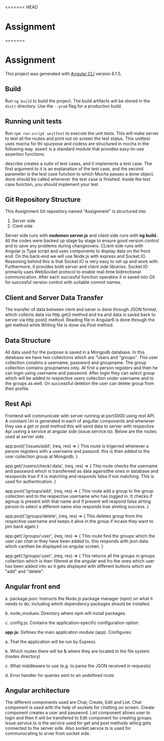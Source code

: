
<<<<<<< HEAD
# Assignment
=======
# Assignment

This project was generated with [Angular CLI](https://github.com/angular/angular-cli) version 6.1.5.

## Build

Run `ng build` to build the project. The build artifacts will be stored in the `dist/` directory. Use the `--prod` flag for a production build.

## Running unit tests

Run `npm run-script unitTest` to execute the unit tests. This will make server to test all the routes and print out on screen the test status. This unittest uses mocha for thi spurpose and codess are structured in  mocha in the following way. assert is a standard module that provides easy-to-use assertion functions. 

describe creates a suite of test cases, and it implements a test case. The first argument to it is an explanation of the test case, and the second parameter is the test case function to which Mocha passes a done object. done should be called whenever the test case is finished. Inside the test case function, you should implement your test


## Git Repository Structure

This Assignment Git repository named "Assignment"  is structured into 

1. Server side
2. Cient side

Server side runs with **nodemon server.js** and client side runs with **ng build**..
All the codes were backed up stage by stage to ensure good version control and to save any problems during changeovers.  CLient side runs with Angular js Type script and uses components to display data on the front end. On the back-end we will use Node.js with express and Socket.IO. Reasoning behind this is that Socket.IO is very easy to set up and work with. Furthermore, it provides both server and client side libraries. Socket.IO primarily uses WebSocket protocol to enable real-time bidirectional communication. After each succesful function operatins it is saved into Git for succesful version control with suitable commit names. 

## Client and Server Data Transfer

The transfer of data between clent and sever is done through JSON format, which collects data via http get() method and tra and data is saved back to server via http post() method. Reading file in Angular6 is done through the get method while Writing file is done via Post method.

## Data Structure

All data used for the purpose is saved in a Mongodb database. In this database we have two collections which are "Users and "groups".
This user collection conatins a username, password and groupname. 
The group collection contains groupnames only. At first a person registers and then he can login using username and password. After login they can select group which will be added to respective users collection under username and to the groups as well. On successful deletion the user can delete group from their profile. 

## Rest Api

Frontend will communicate with server running at port3000 using rest API. A constant Uri is generated in each of angullar components and whenever they use a get or post method this will send data to server with respective Api useing a service at angular side
(issue.service.ts). Below are the routes used at server side. 

app.post('/issues/add', (req, res) => {
  This route is trigerred whenever a person registers with a username and passord. this is then added to the user collection group at Mongodb.
}

app.get('/users/check/:data', (req, res) => {
  This route checks the username and password which is transfereed as data againstthe ones in database and resoponds true if it is matching and responds false if not matching. This is used for authentication. 
}

app.post('/groups/add', (req, res) => {
  This route add a group to the group collection and to the respective username who has logged in. It checks if agroup is present with that name and if present will respond false alrting person to select a different name else responds true alreting success. 
 }
 
 app.post('/groups/delete', (req, res) => {
  This deletes group from the respective username and keeps it alive in the group if incase they want to join back again
  }
 
 app.get('/groups/:user', (req, res) => {
  This route find the groups which the user can chat or they have been added to. this responds with json data which canthen be displayed    on angular screen.
  }
  
  app.get('/groups/:user', (req, res) => {
    This returns all the groups in groups collection which is then filtered at the angular end fro the ones which user has been added into so it gets displayed with different buttons which are "add" and "delete".
  
## Angular front end

a. package.json: Instructs the Node.js package manager (npm) on what it needs to do; including which dependency packages should be installed.

b. node_modues: Directory where npm will install packages.

c. config.js: Contains the application–specific configuration option

**app.js:** Defines the main application module (app). Configures:

a. That the application will be run by Express

b. Which routes there will be & where they are located in the file system (routes directory)

c. What middleware to use (e.g. to parse the JSON received in requests)

d. Error handler for queries sent to an undefined route


## Angular architecture

The different components used are Chat, Create, Edit and List. Chat component is used with the help of sockets for chatting on screen. Create component creates a user and password. List component allows user to login and then it will be transfered to Edit component for creating groups. Issue.service.ts is the service used for get and post methods whicg gets connected to the server side. Also socket.servce.ts is used for communocating to srver from socket side. 


